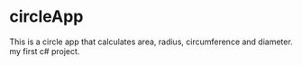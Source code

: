 # circleApp
This is a circle app that calculates area, radius, circumference and diameter. my first c# project.
